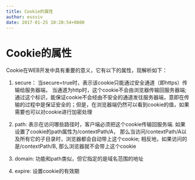 ```yaml
---
title: Cookie的属性
author: essviv
date: 2017-01-25 10:20:54+0800
---
```


# Cookie的属性

Cookie在WEB开发中具有重要的意义，它有以下的属性，现解析如下：

 

1. secure： 当secure=true时，表示该cookie只能通过安全通道（即https）传输给服务器端， 当通道为http时，这个cookie不会由浏览器传输回服务器端; 通过这个标识，能保证cookie不会经由不安全的通道发往服务器端，意即在传输的过程中是保证安全的；但是，在浏览器端仍然可以看到cookie的值，如果需要也可以对cookie进行加密处理

2. path: 表示在访问哪些路径时，客户端必须把这个cookie传输回服务端. 如果设置了cookie的path属性为/contextPath/A， 那么当访问/contextPath/A以及所有它的子目录时，浏览器都会自动带上这个cookie; 相反地，如果访问的是/contextPath/B, 那么浏览器就不会带上这个cookie

3. domain: 功能和path类似，但它指定的是域名范围的地址

4. expire: 设置cookie的有效期